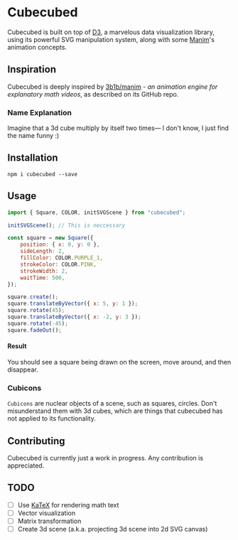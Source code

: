 # Cubecubed

Cubecubed is built on top of [D3](https://github.com/d3/d3), a marvelous data visualization library, using its powerful SVG manipulation system, along with some [Manim](https://github.com/d3/d3)'s animation concepts.

## Inspiration

Cubecubed is deeply inspired by [3b1b/manim](https://github.com/3b1b/manim) - _an animation engine for explanatory math videos_, as described on its GitHub repo.

### Name Explanation

Imagine that a 3d cube multiply by itself two times— I don't know, I just find the name funny :)

## Installation

`npm i cubecubed --save`

## Usage

```js
import { Square, COLOR, initSVGScene } from "cubecubed";

initSVGScene(); // This is neccessary

const square = new Square({
    position: { x: 0, y: 0 },
    sideLength: 2,
    fillColor: COLOR.PURPLE_1,
    strokeColor: COLOR.PINK,
    strokeWidth: 2,
    waitTime: 500,
});

square.create();
square.translateByVector({ x: 5, y: 1 });
square.rotate(45);
square.translateByVector({ x: -2, y: 3 });
square.rotate(-45);
square.fadeOut();
```

#### Result

You should see a square being drawn on the screen, move around, and then disappear.

### Cubicons

`Cubicons` are nuclear objects of a scene, such as squares, circles. Don't misunderstand them with 3d cubes, which are things that cubecubed has not applied to its functionality.

## Contributing

Cubecubed is currently just a work in progress. Any contribution is appreciated.

## TODO

-   [ ] Use [KaTeX](https://github.com/KaTeX/KaTeX) for rendering math text
-   [ ] Vector visualization
-   [ ] Matrix transformation
-   [ ] Create 3d scene (a.k.a. projecting 3d scene into 2d SVG canvas)

